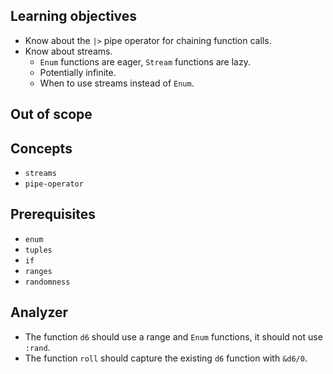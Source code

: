 ## Learning objectives

- Know about the `|>` pipe operator for chaining function calls.
- Know about streams.
  - `Enum` functions are eager, `Stream` functions are lazy.
  - Potentially infinite.
  - When to use streams instead of `Enum`.

## Out of scope

## Concepts

- `streams`
- `pipe-operator`

## Prerequisites

- `enum`
- `tuples`
- `if`
- `ranges`
- `randomness`

## Analyzer

- The function `d6` should use a range and `Enum` functions, it should not use `:rand`.
- The function `roll` should capture the existing `d6` function with `&d6/0`.
